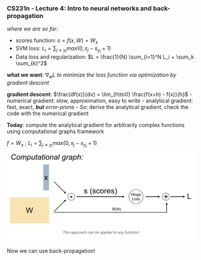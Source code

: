 ### **CS231n - Lecture 4**: Intro to neural networks and back-propagation

*where we are so far*:
  - scores function: $s = f(x, W) = W_x$
  - SVM loss: $L_i = \sum_{j ≠ y_i} max (0, s_j - s_{y_i} + 1)$
  - Data loss and regularization: $L = \frac{1}{N} \sum_{i=1}^N L_i + \sum_k \sum_{k}^2$

  **what we want**: $\nabla_w L$ *to minimize the loss function via optimization by gradient descent*

  **gradient descent**: $\frac{df(x)}{dx} = \lim_{h\to0} \frac{f(x+h) - f(x)}{h}$
    - numerical gradient: slow, approximation, easy to write
    - analytical gradient: fast, exact, ***but*** *error-prone*
    - *So*: derive the analytical gradient, check the code with the numerical gradient

**Today**: compute the analytical gradient for arbitrarily complex functions using computational graphs framework

$f = W_x$ ; $L_i = \sum_{j≠y_i}max(0,s_j - s_{y_i} + 1)$
<img src="./images/4-compgraph2.png" width="600"/>

Now we can use back-propagation!
